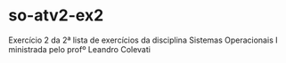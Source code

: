 # so-atv2-ex2
Exercício 2 da 2ª lista de exercícios da disciplina Sistemas Operacionais I ministrada pelo profº Leandro Colevati
